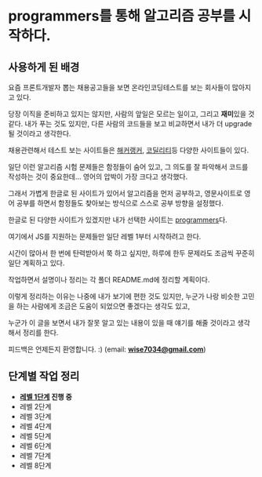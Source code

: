 # programmers를 통해 알고리즘 공부를 시작하다.

## 사용하게 된 배경

요즘 프론트개발자 뽑는 채용공고들을 보면 온라인코딩테스트를 보는 회사들이 많아지고 있다.

당장 이직을 준비하고 있지는 않지만, 사람의 앞일은 모르는 일이고, 그리고 **재미**있을 것 같다.
내가 푸는 것도 있지만, 다른 사람의 코드들을 보고 비교하면서 내가 더 upgrade 될 것이라고 생각한다.

채용관련해서 테스트 보는 사이트들은 [해커랭커](https://www.hackerrank.com/), [코딜리티](https://codility.com/programmers/)등 다양한 사이트들이 있다.

일단 이런 알고리즘 시험 문제들은 함정들이 숨어 있고, 그 의도를 잘 파악해서 코드를 작성하는 것이 중요한데... 영어의 압박이 가장 크다고 생각했다.

그래서 가볍게 한글로 된 사이트가 있어서 알고리즘을 먼저 공부하고, 영문사이트로 영어 공부를 하면서 함정들도 찾아보는 방식으로 스스로 공부 방향을 설정했다.

한글로 된 다양한 사이트가 있겠지만 내가 선택한 사이트는 [programmers](https://programmers.co.kr/learn/challenges)다.

여기에서 JS를 지원하는 문제들만 일단 레벨 1부터 시작하려고 한다.

시간이 많아서 한 번에 탄력받아서 쭉 하고 싶지만, 하루에 한두 문제라도 조금씩 꾸준히 일단 계획하고 있다.

작업하면서 설명이나 정리는 각 폴더 README.md에 정리할 계획이다.

이렇게 정리하는 이유는 나중에 내가 보기에 편한 것도 있지만, 누군가 나랑 비슷한 고민을 하는 사람에게 조금은 도움이 되었으면 좋겠다는 생각도 있고,

누군가 이 글을 보면서 내가 잘못 알고 있는 내용이 있을 때 얘기를 해줄 것이라고 생각해서 정리를 한다.

피드백은 언제든지 환영합니다. :) (email: **wise7034@gmail.com**)

## 단계별 작업 정리

*  **[레벨 1단계](AlgorithmPractice/level1) 진행 중**
* 레벨 2단계
* 레벨 3단계
* 레벨 4단계
* 레벨 5단계
* 레벨 6단계
* 레벨 7단계
* 레벨 8단계